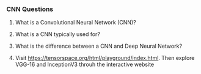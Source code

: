 ### CNN Questions

1. What is a Convolutional Neural Network (CNN)?

2. What is a CNN typically used for?

3. What is the difference between a CNN and Deep Neural Network?

4. Visit https://tensorspace.org/html/playground/index.html. Then explore VGG-16 and InceptionV3 throuh the interactive website